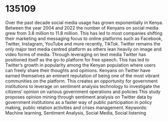 # 135109
Over the past decade social media usage has grown exponentially in Kenya. Between the year 2004 and 2022 the number of Kenyans on social media grew from 3.8 million to 11.8 million. This has led to most companies shifting their marketing and messaging focus to online platforms such as Facebook, Twitter, Instagram, YouTube and more recently, TikTok. Twitter remains the only major text media centred platform as others lean heavily on image and video forms of media. Through leveraging on text media Twitter has positioned itself as the go-to platform for free speech.
This has led to Twitter’s growth in popularity among the Kenyan population where users can freely share their thoughts and opinions. Kenyans on Twitter have earned themselves an eminent reputation of being one of the most vibrant communities on the platform. This creates an opportunity for government institutions to leverage on sentiment analysis technology to investigate the citizens’ opinion on various government operations and policies This study proposes opinion mining through sentiment analysis on Twitter data by government institutions as a faster way of public participation in policy making, public relation activities and crises management.
Keywords: Machine learning, Sentiment Analysis, Social Media, Social listening
